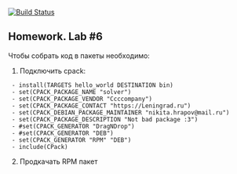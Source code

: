 [![Build Status](https://travis-ci.com/snoreoh/lab6.svg?branch=main)](https://travis-ci.com/github/snoreoh/lab6)

## Homework. Lab #6

Чтобы собрать код в пaкеты необходимо: 

1. Подключить cpack:

```
 - install(TARGETS hello_world DESTINATION bin)
 - set(CPACK_PACKAGE_NAME "solver")
 - set(CPACK_PACKAGE_VENDOR "Ccccompany")
 - set(CPACK_PACKAGE_CONTACT "https://Leningrad.ru")
 - set(CPACK_DEBIAN_PACKAGE_MAINTAINER "nikita.hrapov@mail.ru")
 - set(CPACK_PACKAGE_DESCRIPTION "Not bad package :3")
 - #set(CPACK_GENERATOR "DragNDrop")
 - #set(CPACK_GENERATOR "DEB")
 - set(CPACK_GENERATOR "RPM" "DEB")
 - include(CPack)
```
2. Продкачать RPM пакет
